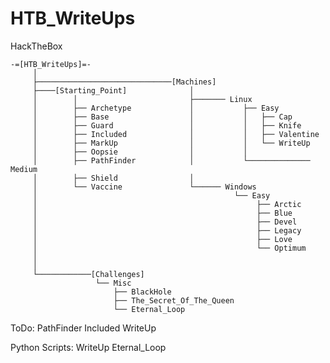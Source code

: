# HTB_WriteUps
HackTheBox

    -=[HTB_WriteUps]=-
         │
         ├──────────────────────────────[Machines]
         ├────[Starting_Point]              │   
         │        │                         ├─────── Linux
         │        ├── Archetype             │           ├── Easy
         │        ├── Base                  │           │   ├── Cap
         │        ├── Guard                 │           │   ├── Knife
         │        ├── Included              │           │   ├── Valentine
         │        ├── MarkUp                │           │   └── WriteUp 
         │        ├── Oopsie                │           │
         │        ├── PathFinder            │           └────────────── Medium
         │        ├── Shield                │
         │        └── Vaccine               └────── Windows
         │                                            └── Easy
         │                                                 ├── Arctic
         │                                                 ├── Blue
         │                                                 ├── Devel
         │                                                 ├── Legacy
         │                                                 ├── Love
         │                                                 └── Optimum
         │          
         │
         └────────────[Challenges]
                       └── Misc
                           ├── BlackHole
                           ├── The_Secret_Of_The_Queen
                           └── Eternal_Loop


ToDo: PathFinder
      Included
      WriteUp

      
      
Python Scripts: WriteUp   Eternal_Loop
      


